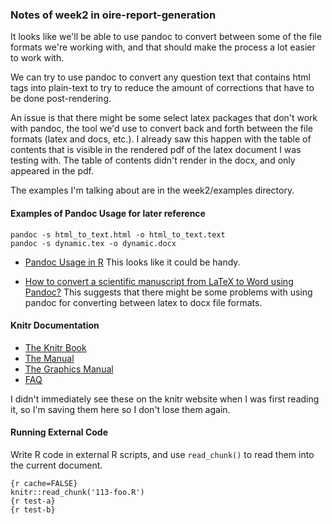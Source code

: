 ### Notes of week2 in oire-report-generation

It looks like we'll be able to use pandoc to convert between some of the file
formats we're working with, and that should make the process a lot easier to
work with.

We can try to use pandoc to convert any question text that contains html tags
into plain-text to try to reduce the amount of corrections that have to be
done post-rendering.

An issue is that there might be some select latex packages that don't work
with pandoc, the tool we'd use to convert back and forth between the file
formats (latex and docs, etc.). I already saw this happen with the table of
contents that is visible in the rendered pdf of the latex document I was
testing with. The table of contents didn't render in the docx, and only appeared
in the pdf.

The examples I'm talking about are in the week2/examples directory.

#### Examples of Pandoc Usage for later reference

    pandoc -s html_to_text.html -o html_to_text.text
    pandoc -s dynamic.tex -o dynamic.docx

- [Pandoc Usage in R](http://www.inside-r.org/packages/cran/knitr/docs/pandoc)
This looks like it could be handy.

- [How to convert a scientific manuscript from LaTeX to Word using Pandoc?](https://tex.stackexchange.com/questions/111886/how-to-convert-a-scientific-manuscript-from-latex-to-word-using-pandoc)
This suggests that there might be some problems with using pandoc for converting between latex to docx file formats.


#### Knitr Documentation
- [The Knitr Book](https://github.com/yihui/knitr/releases/download/doc/DDR-Yihui-Xie-Chap1-3.pdf)
- [The Manual](https://github.com/yihui/knitr/releases/download/doc/knitr-manual.pdf)
- [The Graphics Manual](https://github.com/yihui/knitr/releases/download/doc/knitr-graphics.pdf)
- [FAQ](http://bit.ly/knitr-faq)

I didn't immediately see these on the knitr website when I was first reading it, so I'm saving them here so I don't lose them again.

#### Running External Code
Write R code in external R scripts, and use `read_chunk()` to read them into the current document.

    {r cache=FALSE}
    knitr::read_chunk('113-foo.R')
    {r test-a}
    {r test-b}
